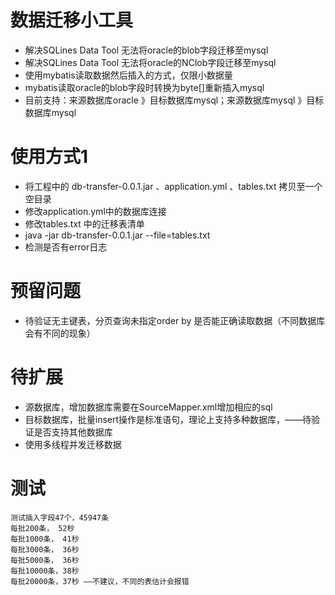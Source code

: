 # 数据迁移小工具
* 解决SQLines Data Tool 无法将oracle的blob字段迁移至mysql
* 解决SQLines Data Tool 无法将oracle的NClob字段迁移至mysql
* 使用mybatis读取数据然后插入的方式，仅限小数据量
* mybatis读取oracle的blob字段时转换为byte[]重新插入mysql
* 目前支持：来源数据库oracle 》目标数据库mysql；来源数据库mysql 》目标数据库mysql

# 使用方式1
* 将工程中的 db-transfer-0.0.1.jar 、application.yml 、tables.txt 拷贝至一个空目录
* 修改application.yml中的数据库连接
* 修改tables.txt 中的迁移表清单
* java -jar db-transfer-0.0.1.jar --file=tables.txt
* 检测是否有error日志

# 预留问题
* 待验证无主键表，分页查询未指定order by 是否能正确读取数据（不同数据库会有不同的现象）

# 待扩展
* 源数据库，增加数据库需要在SourceMapper.xml增加相应的sql
* 目标数据库，批量insert操作是标准语句，理论上支持多种数据库，——待验证是否支持其他数据库
* 使用多线程并发迁移数据

# 测试

```
测试插入字段47个，45947条
每批200条， 52秒
每批1000条， 41秒
每批3000条， 36秒
每批5000条， 36秒
每批10000条，38秒
每批20000条，37秒 ——不建议，不同的表估计会报错
```
# 